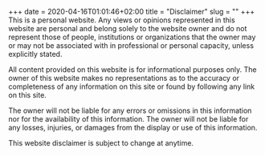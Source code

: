 +++
date = 2020-04-16T01:01:46+02:00
title = "Disclaimer"
slug = ""
+++
This is a personal website. Any views or opinions represented in this website are
personal and belong solely to the website owner and do not represent those of
people, institutions or organizations that the owner may or may not be
associated with in professional or personal capacity, unless explicitly stated.

All content provided on this website is for informational purposes only. The owner
of this website makes no representations as to the accuracy or completeness of any
information on this site or found by following any link on this site.

The owner will not be liable for any errors or omissions in this information nor
for the availability of this information. The owner will not be liable for any
losses, injuries, or damages from the display or use of this information.

This website disclaimer is subject to change at anytime.
